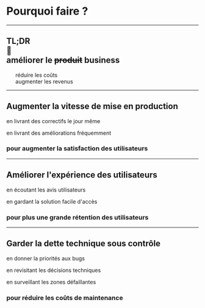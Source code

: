 # Pourquoi faire **?**

---
<style scoped>
section {
    text-align: center
}
ul {
    list-style-type: none
}
</style>

## **TL**;**DR**<br>🔻<br>améliorer le **~~produit~~** business

* réduire les coûts
* augmenter les revenus

---

## Augmenter la **vitesse** de mise en production

en livrant des correctifs le jour même

en livrant des améliorations fréquemment

### pour augmenter la **satisfaction** des utilisateurs

<!--
les équipes doivent avoir une autonomie pour prendre la décision
de mettre en production
-->

---

## Améliorer l'**expérience** des utilisateurs

en écoutant les avis utilisateurs

en gardant la solution facile d'accès

### pour plus une grande **rétention** des utilisateurs

<!--
lire,écouter les retours fait sur les stores, TrustPilot
faire le point avec les équipes de support
observer les tendances de vos utilisateurs (fréquence d'utilisation, temps passé pour une action)
évitant les designs non revus et solutions sur un coin de bureau qui pénalisent les utilisateurs au profit de la mise en production
-->

---

## Garder la **dette** technique sous contrôle

en donner la priorités aux bugs

en revisitant les décisions techniques

en surveillant les zones défaillantes

### pour réduire les **coûts** de maintenance

<!--
corriger les bugs existants avant d'ajouter des nouvelles fonctionnalités
meme les plus mineurs, sinon ils vont s'accumuler... on peut corriger en ne pas corrigeant
n'ajoutez pas de nouvelles fonctionnalités sans revoir les décisions techniques,
tous les problèmes ne sont pas toujours visibles, pensez a garder un œil sur les resources, les logs d'erreurs,
et l'absence de log ou de consommation de resources
-->
